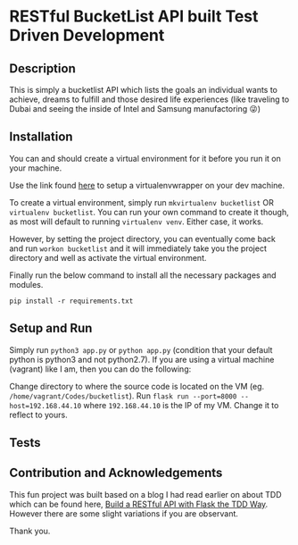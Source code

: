 # RESTful BucketList API built Test Driven Development

## Description
This is simply a bucketlist API which lists the goals an individual wants to achieve, dreams to fulfill and those desired life experiences (like traveling to Dubai and seeing the inside of Intel and Samsung manufactoring :stuck_out_tongue_winking_eye:)

## Installation
You can and should create a virtual environment for it before you run it on your machine.

Use the link found [here](https://virtualenvwrapper.readthedocs.io/en/latest/) to setup a virtualenvwrapper on your dev machine.

To create a virtual environment, simply run `mkvirtualenv bucketlist` OR `virtualenv bucketlist`. You can run your own command to create it though, as most will default to running `virtualenv venv`. Either case, it works.

However, by setting the project directory, you can eventually come back and run `workon bucketlist` and it will immediately take you the project directory and well as activate the virtual environment.

Finally run the below command to install all the necessary packages and modules. 

```
pip install -r requirements.txt
```

## Setup and Run
Simply run `python3 app.py` or `python app.py` (condition that your default python is python3 and not python2.7).
If you are using a virtual machine (vagrant) like I am, then you can do the following:

Change directory to where the source code is located on the VM (eg. `/home/vagrant/Codes/bucketlist`).
Run `flask run --port=8000 --host=192.168.44.10` where `192.168.44.10` is the IP of my VM. Change it to reflect to yours.

## Tests

## Contribution and Acknowledgements

This fun project was built based on a blog I had read earlier on about TDD which can be found here, [Build a RESTful API with Flask the TDD Way](https://scotch.io/tutorials/build-a-restful-api-with-flask-the-tdd-way). However there are some slight variations if you are observant.

Thank you.